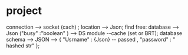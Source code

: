 # project

connection --> socket (cach) ;
location  --> Json;
find free:  database --> Json ("busy" :"boolean" ) --> DS module --cache (set or BRT);
database schema --> JSON --> { "Usrname" : {Json} -- passed , "password" : " hashed str" };
 
